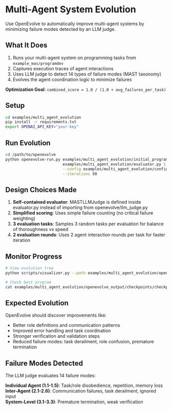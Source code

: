 # Multi-Agent System Evolution

Use OpenEvolve to automatically improve multi-agent systems by minimizing failure modes detected by an LLM judge.

## What It Does

1. Runs your multi-agent system on programming tasks from `example_mas/programdev`
2. Captures execution traces of agent interactions  
3. Uses LLM judge to detect 14 types of failure modes (MAST taxonomy)
4. Evolves the agent coordination logic to minimize failures

**Optimization Goal**: `combined_score = 1.0 / (1.0 + avg_failures_per_task)`

## Setup

```bash
cd examples/multi_agent_evolution
pip install -r requirements.txt
export OPENAI_API_KEY="your-key"
```

## Run Evolution

```bash
cd /path/to/openevolve
python openevolve-run.py examples/multi_agent_evolution/initial_program.py \
                         examples/multi_agent_evolution/evaluator.py \
                         --config examples/multi_agent_evolution/config.yaml \
                         --iterations 50
```

## Design Choices Made

1. **Self-contained evaluator**: MASTLLMJudge is defined inside evaluator.py instead of importing from openevolve/llm_judge.py
2. **Simplified scoring**: Uses simple failure counting (no critical failure weighting)
3. **3 evaluation tasks**: Samples 3 random tasks per evaluation for balance of thoroughness vs speed
4. **2 evaluation rounds**: Uses 2 agent interaction rounds per task for faster iteration

## Monitor Progress

```bash
# View evolution tree
python scripts/visualizer.py --path examples/multi_agent_evolution/openevolve_output/

# Check best program  
cat examples/multi_agent_evolution/openevolve_output/checkpoints/checkpoint_X/best_program.py
```

## Expected Evolution

OpenEvolve should discover improvements like:
- Better role definitions and communication patterns
- Improved error handling and task coordination  
- Stronger verification and validation steps
- Reduced failure modes: task derailment, role confusion, premature termination

## Failure Modes Detected

The LLM judge evaluates 14 failure modes:

**Individual Agent (1.1-1.5)**: Task/role disobedience, repetition, memory loss  
**Inter-Agent (2.1-2.6)**: Communication failures, task derailment, ignored input  
**System-Level (3.1-3.3)**: Premature termination, weak verification